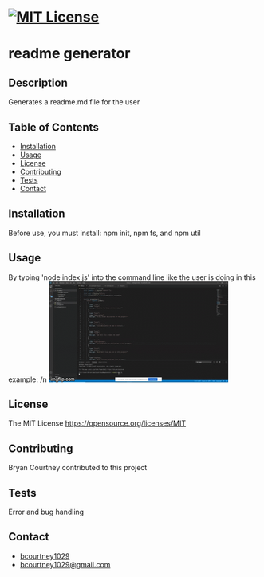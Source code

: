
# [![MIT License](https://opensource.org/files/osi_keyhole_300X300_90ppi_0.png)](https://opensource.org/licenses/MIT)    
# readme generator           
       
## Description
 Generates a readme.md file for the user

## Table of Contents
 * [Installation](#installation)
 * [Usage](#usage)
 * [License](#license) 
 * [Contributing](#contributing)
 * [Tests](#tests)
 * [Contact](#contact)
            
## Installation
 Before use, you must install: 
 npm init,
 npm fs, 
 and npm util 
                
## Usage
 By typing 'node index.js' into the command line like the user is doing in this example:
 /n ![Demo](generator.gif)
        
## License 
 The MIT License
 https://opensource.org/licenses/MIT
        
## Contributing
 Bryan Courtney contributed to this project
                
## Tests
 Error and bug handling
        
## Contact
* [bcourtney1029](https://github.com/bcourtney1029)
* bcourtney1029@gmail.com
        
